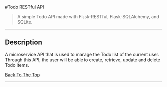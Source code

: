 #Todo RESTful API


> A simple Todo API made with Flask-RESTful, Flask-SQLAlchemy, and SQLite.

---

## Description

A microservice API that is used to manage the Todo list of the current user. Through this API, the user will be able to create, retrieve, update and delete Todo items. 

[Back To The Top](#todo-restful-api)

---

